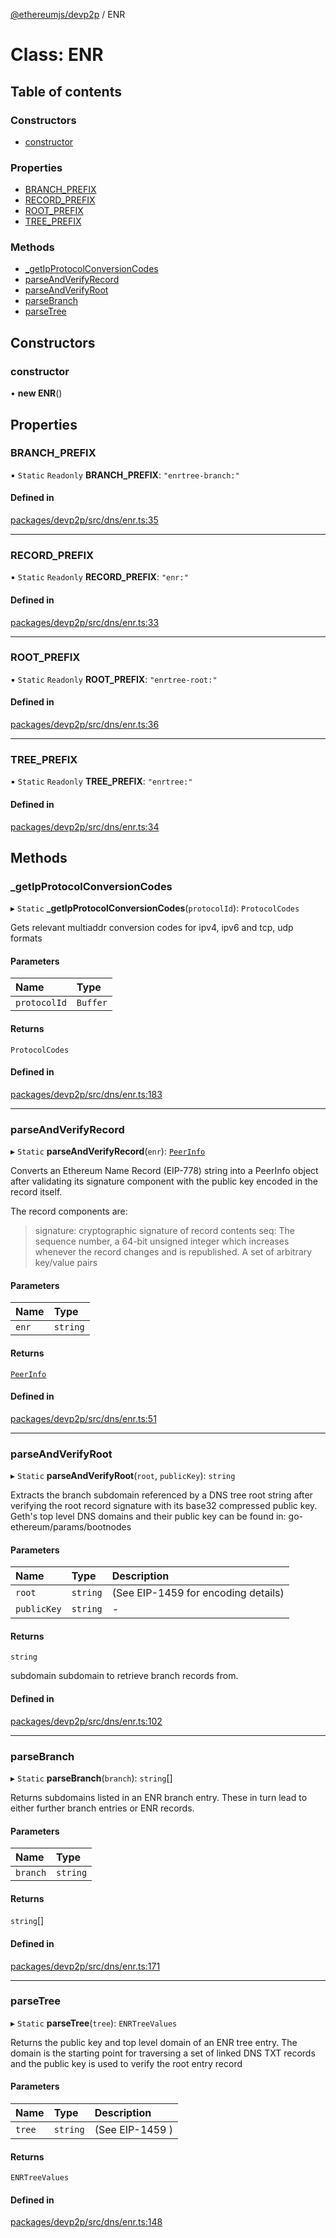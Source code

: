 [@ethereumjs/devp2p](../README.md) / ENR

# Class: ENR

## Table of contents

### Constructors

- [constructor](ENR.md#constructor)

### Properties

- [BRANCH\_PREFIX](ENR.md#branch_prefix)
- [RECORD\_PREFIX](ENR.md#record_prefix)
- [ROOT\_PREFIX](ENR.md#root_prefix)
- [TREE\_PREFIX](ENR.md#tree_prefix)

### Methods

- [\_getIpProtocolConversionCodes](ENR.md#_getipprotocolconversioncodes)
- [parseAndVerifyRecord](ENR.md#parseandverifyrecord)
- [parseAndVerifyRoot](ENR.md#parseandverifyroot)
- [parseBranch](ENR.md#parsebranch)
- [parseTree](ENR.md#parsetree)

## Constructors

### constructor

• **new ENR**()

## Properties

### BRANCH\_PREFIX

▪ `Static` `Readonly` **BRANCH\_PREFIX**: ``"enrtree-branch:"``

#### Defined in

[packages/devp2p/src/dns/enr.ts:35](https://github.com/ethereumjs/ethereumjs-monorepo/blob/master/packages/devp2p/src/dns/enr.ts#L35)

___

### RECORD\_PREFIX

▪ `Static` `Readonly` **RECORD\_PREFIX**: ``"enr:"``

#### Defined in

[packages/devp2p/src/dns/enr.ts:33](https://github.com/ethereumjs/ethereumjs-monorepo/blob/master/packages/devp2p/src/dns/enr.ts#L33)

___

### ROOT\_PREFIX

▪ `Static` `Readonly` **ROOT\_PREFIX**: ``"enrtree-root:"``

#### Defined in

[packages/devp2p/src/dns/enr.ts:36](https://github.com/ethereumjs/ethereumjs-monorepo/blob/master/packages/devp2p/src/dns/enr.ts#L36)

___

### TREE\_PREFIX

▪ `Static` `Readonly` **TREE\_PREFIX**: ``"enrtree:"``

#### Defined in

[packages/devp2p/src/dns/enr.ts:34](https://github.com/ethereumjs/ethereumjs-monorepo/blob/master/packages/devp2p/src/dns/enr.ts#L34)

## Methods

### \_getIpProtocolConversionCodes

▸ `Static` **_getIpProtocolConversionCodes**(`protocolId`): `ProtocolCodes`

Gets relevant multiaddr conversion codes for ipv4, ipv6 and tcp, udp formats

#### Parameters

| Name | Type |
| :------ | :------ |
| `protocolId` | `Buffer` |

#### Returns

`ProtocolCodes`

#### Defined in

[packages/devp2p/src/dns/enr.ts:183](https://github.com/ethereumjs/ethereumjs-monorepo/blob/master/packages/devp2p/src/dns/enr.ts#L183)

___

### parseAndVerifyRecord

▸ `Static` **parseAndVerifyRecord**(`enr`): [`PeerInfo`](../interfaces/PeerInfo.md)

Converts an Ethereum Name Record (EIP-778) string into a PeerInfo object after validating
its signature component with the public key encoded in the record itself.

The record components are:
> signature: cryptographic signature of record contents
> seq: The sequence number, a 64-bit unsigned integer which increases whenever
       the record changes and is republished.
> A set of arbitrary key/value pairs

#### Parameters

| Name | Type |
| :------ | :------ |
| `enr` | `string` |

#### Returns

[`PeerInfo`](../interfaces/PeerInfo.md)

#### Defined in

[packages/devp2p/src/dns/enr.ts:51](https://github.com/ethereumjs/ethereumjs-monorepo/blob/master/packages/devp2p/src/dns/enr.ts#L51)

___

### parseAndVerifyRoot

▸ `Static` **parseAndVerifyRoot**(`root`, `publicKey`): `string`

Extracts the branch subdomain referenced by a DNS tree root string after verifying
the root record signature with its base32 compressed public key. Geth's top level DNS
domains and their public key can be found in: go-ethereum/params/bootnodes

#### Parameters

| Name | Type | Description |
| :------ | :------ | :------ |
| `root` | `string` | (See EIP-1459 for encoding details) |
| `publicKey` | `string` | - |

#### Returns

`string`

subdomain subdomain to retrieve branch records from.

#### Defined in

[packages/devp2p/src/dns/enr.ts:102](https://github.com/ethereumjs/ethereumjs-monorepo/blob/master/packages/devp2p/src/dns/enr.ts#L102)

___

### parseBranch

▸ `Static` **parseBranch**(`branch`): `string`[]

Returns subdomains listed in an ENR branch entry. These in turn lead to
either further branch entries or ENR records.

#### Parameters

| Name | Type |
| :------ | :------ |
| `branch` | `string` |

#### Returns

`string`[]

#### Defined in

[packages/devp2p/src/dns/enr.ts:171](https://github.com/ethereumjs/ethereumjs-monorepo/blob/master/packages/devp2p/src/dns/enr.ts#L171)

___

### parseTree

▸ `Static` **parseTree**(`tree`): `ENRTreeValues`

Returns the public key and top level domain of an ENR tree entry.
The domain is the starting point for traversing a set of linked DNS TXT records
and the public key is used to verify the root entry record

#### Parameters

| Name | Type | Description |
| :------ | :------ | :------ |
| `tree` | `string` | (See EIP-1459 ) |

#### Returns

`ENRTreeValues`

#### Defined in

[packages/devp2p/src/dns/enr.ts:148](https://github.com/ethereumjs/ethereumjs-monorepo/blob/master/packages/devp2p/src/dns/enr.ts#L148)
